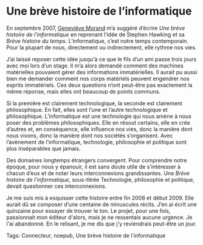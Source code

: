# Une brève histoire de l’informatique

En septembre 2007, [Geneviève Morand](http://www.rezonance.ch) m’a suggéré d’écrire *Une brève histoire de l’informatique* en reprenant l’idée de Stephen Hawking et sa *Brève histoire du temps*. L’informatique, c’est notre temps contemporain. Pour la plupart de nous, directement ou indirectement, elle rythme nos vies.<span id="more-773"></span>

J’ai laissé reposer cette idée jusqu'à ce que le fils d’un ami passe trois jours avec moi lors d’un stage. Il m’a alors demandé comment des machines matérielles pouvaient gérer des informations immatérielles. Il aurait pu aussi bien me demander comment nos corps matériels peuvent engendrer nos esprits immatériels. Ces deux questions n’ont peut-être pas exactement la même réponse, mais elles ont beaucoup de points communs.

Si la première est clairement technologique, la seconde est clairement philosophique. En fait, elles sont l’une et l’autre technologique et philosophique. L’informatique est une technologie qui nous amène à nous poser des problèmes philosophiques. Elle en résout certains, elle en crée d’autres et, en conséquence, elle influence nos vies, donc la manière dont nous vivons, donc la manière dont nos sociétés s’organisent. Avec l’avènement de l’informatique, technologie, philosophie et politique sont plus inséparables que jamais.

Des domaines longtemps étrangers convergent. Pour comprendre notre époque, pour nous y épanouir, il est sans doute utile de s’intéresser à chacun d’eux et de noter leurs interconnexions grandissantes. Une *Brève histoire de l’informatique*, sous-titrée Technologie, philosophie et politique, devait questionner ces interconnexions.

Je me suis mis à esquisser cette histoire entre fin 2008 et début 2009. Elle aurait dû se composer d’une centaine de minuscules récits. J’en ai écrit une quinzaine pour essayer de trouver le ton. Le projet, pour une fois, passionnait mon éditeur d'alors, mais je ne ressentais aucune urgence. Je l'ai abandonné. En le relisant, je me dis que j'y reviendrais peut-être un jour.

Tags: Connecteur, noepub, Une brève histoire de l'informatique